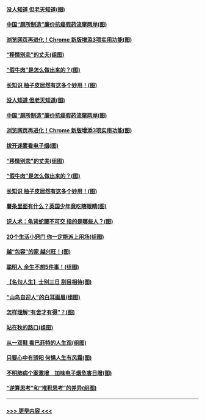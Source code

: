 #### [没人知道 但老天知道(图)](../pages/p8/907731.md?t=09181944) 
#### [中国“厕所制造”廉价抗癌假药流窜两岸(图)](../pages/p8/907723.md?t=09181944) 
#### [浏览网页再进化！Chrome 新版增添3项实用功能(图)](../pages/p8/907714.md?t=09181944) 
#### [“移情别恋”的丈夫(组图)](../pages/p8/907644.md?t=09181944) 
#### [“假牛肉”是怎么做出来的？(图)](../pages/p8/907668.md?t=09181944) 
#### [长知识 柚子皮居然有这多个妙用！(图)](../pages/p8/907425.md?t=09181944) 
#### [没人知道 但老天知道(图)](../pages/p8/907731.md?t=09181944) 
#### [中国“厕所制造”廉价抗癌假药流窜两岸(图)](../pages/p8/907723.md?t=09181944) 
#### [浏览网页再进化！Chrome 新版增添3项实用功能(图)](../pages/p8/907714.md?t=09181944) 
#### [拨开迷雾看电子烟(图)](../pages/p8/907427.md?t=09181944) 
#### [“移情别恋”的丈夫(组图)](../pages/p8/907644.md?t=09181944) 
#### [“假牛肉”是怎么做出来的？(图)](../pages/p8/907668.md?t=09181944) 
#### [长知识 柚子皮居然有这多个妙用！(图)](../pages/p8/907425.md?t=09181944) 
#### [薯条里面有什么？英国少年竟吃瞎眼睛(图)](../pages/p8/907381.md?t=09181944) 
#### [识人术：龟背蛇腰不可交 指的是哪些人？(图)](../pages/p8/907503.md?t=09181944) 
#### [20个生活小窍门 你一定能派上用场(组图)](../pages/p8/907510.md?t=09181944) 
#### [越“包容”的家 越兴旺！(图)](../pages/p8/907328.md?t=09181944) 
#### [聪明人 余生不想5件事！(组图)](../pages/p8/907364.md?t=09181944) 
#### [【名句人生】士别三日 刮目相待(图)](../pages/p8/906988.md?t=09181944) 
#### [“山鸟自迎人”的白耳画眉(组图)](../pages/p8/907332.md?t=09181944) 
#### [怎样理解“有舍才有得”？(图)](../pages/p8/906872.md?t=09181944) 
#### [站在秋的路口(组图)](../pages/p8/906914.md?t=09181944) 
#### [从一双鞋 看巴菲特的人生观(组图)](../pages/p8/907311.md?t=09181944) 
#### [只要心中有骄阳 何惧人生有风霜(图)](../pages/p8/907320.md?t=09181944) 
#### [不明肺病个案激增　加味电子烟危害日增(图)](../pages/p8/907307.md?t=09181944) 
#### [“逆算思考”和“堆积思考”的差异(组图)](../pages/p8/907229.md?t=09181944) 

----
#### [ >>> 更早内容 <<< ](../indexes/p8-earlier.md)
